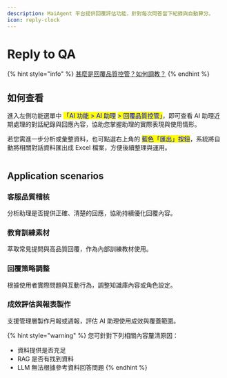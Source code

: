 ```yaml
---
description: MaiAgent 平台提供回覆評估功能，針對每次問答留下紀錄與自動算分。
icon: reply-clock
---
```


# Reply to QA

{% hint style="info" %}
[甚麼是回覆品質控管？如何調教？](https://app.gitbook.com/s/38pkhhqHl1oA6yyE9R2n/ai-agents/evaluation)&#x20;
{% endhint %}

## 如何查看

進入左側功能選單中 <mark style="color:blue;">「AI 功能 > AI 助理</mark> <mark style="color:blue;"></mark><mark style="color:blue;">> 回覆品質控管」</mark>，即可查看 AI 助理近期處理的對話紀錄與回應內容，協助您掌握助理的實際表現與使用情形。

若您需進一步分析或彙整資料，也可點選右上角的 <mark style="color:blue;">藍色「匯出」按鈕</mark>，系統將自動將相關對話資料匯出成 Excel 檔案，方便後續整理與運用。

<figure><img src="../.gitbook/assets/截圖 2025-04-25 中午12.10.37.png" alt=""><figcaption></figcaption></figure>

## Application scenarios

### **客服品質稽核**

分析助理是否提供正確、清楚的回應，協助持續優化回覆內容。

### **教育訓練素材**

萃取常見提問與高品質回覆，作為內部訓練教材使用。

### **回覆策略調整**

根據使用者實際問題與互動行為，調整知識庫內容或角色設定。

### **成效評估與報表製作**

支援管理層製作月報或週報，評估 AI 助理使用成效與覆蓋範圍。

{% hint style="warning" %}
您可針對下列相關內容釐清原因：

* 資料提供是否充足
* RAG 是否有找到資料
* LLM 無法根據參考資料回答問題
{% endhint %}